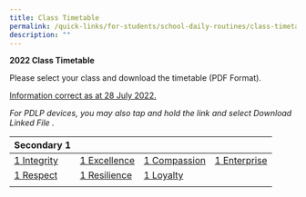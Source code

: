 ```yaml
---
title: Class Timetable
permalink: /quick-links/for-students/school-daily-routines/class-timetable/
description: ""
---
```

**2022 Class Timetable**

Please select your class and download the timetable (PDF Format). 

<u> Information correct as at 28 July 2022. </u>

_For PDLP devices, you may also tap and hold the link and select Download Linked File ._

| Secondary 1 | | | |
|---|---|---|---|
| [1 Integrity](/files/1-I%202022%20YCSS%20Sem%202%20Revised%20Timetable%20Class-4.pdf) | [1 Excellence](/files/1-Ex%202022%20YCSS%20Sem%202%20Revised%20Timetable%20Class-3.pdf) | [1 Compassion](/files/1-C%202022%20YCSS%20Sem%202%20Revised%20Timetable%20Class-1.pdf) | [1 Enterprise](/files/1-E%202022%20YCSS%20Sem%202%20Revised%20Timetable%20Class-2.pdf) |
| [1 Respect](/files/1-Rp%202022%20YCSS%20Sem%202%20Revised%20Timetable%20Class-7.pdf) | [1 Resilience](/files/1-Rs%202022%20YCSS%20Sem%202%20Revised%20Timetable%20Class-6.pdf) | [1 Loyalty](/files/1-L%202022%20YCSS%20Sem%202%20Revised%20Timetable%20Class-5.pdf) |  |
| | | | |